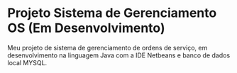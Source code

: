 # Projeto Sistema de Gerenciamento OS (Em Desenvolvimento)
Meu projeto de sistema de gerenciamento de ordens de serviço, em desenvolvimento na linguagem Java com a IDE Netbeans e banco de dados local MYSQL.
